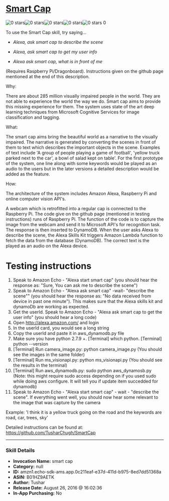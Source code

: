 # [Smart Cap](http://alexa.amazon.com/#skills/amzn1.echo-sdk-ams.app.0c211eaf-e37d-411d-b975-8ed7dd51368a)
![0 stars](../../images/ic_star_border_black_18dp_1x.png)![0 stars](../../images/ic_star_border_black_18dp_1x.png)![0 stars](../../images/ic_star_border_black_18dp_1x.png)![0 stars](../../images/ic_star_border_black_18dp_1x.png)![0 stars](../../images/ic_star_border_black_18dp_1x.png) 0

To use the Smart Cap skill, try saying...

* *Alexa, ask smart cap to describe the scene*

* *Alexa, ask smart cap to get my user info*

* *Alexa ask smart cap, what is in front of me*

(Requires Raspberry Pi/Dragonboard). Instructions given on the github page mentioned at the end of this description.

Why:

There are about 285 million visually impaired people in the world. They are not able to experience the world the way we do. Smart cap aims to provide this missing experience for them. The system uses state of the art deep learning techniques from Microsoft Cognitive Services for image classification and tagging. 

What:

The smart cap aims bring the beautiful world as a narrative to the visually impaired. The narrative is generated by converting the scenes in front of them to text which describes the important objects in the scene. Examples of text include 'A group of people playing a game of football', 'yellow truck parked next to the car', a bowl of salad kept on table'. For the first prototype of the system, one line along with some keywords would be played as an audio to the users but in the later versions a detailed description would be added as the feature.

How:

The architecture of the system includes Amazon Alexa, Raspberry Pi and online computer vision API's. 

A webcam which is retrofitted into a regular cap is connected to the Raspberry Pi. The code give on the github page (mentioned in testing instructions) runs of Raspberry Pi. The function of the code is to capture the image from the webcam and send it to Microsoft API's for recognition task. The response is then inserted to DynamoDB. 
When the user asks Alexa to describe the scene, the Alexa Skills Kit triggers Amazon Lambda function to fetch the data from the database (DynamoDB). The correct text is the played as an audio on the Alexa device.


# Testing instructions
1. Speak to Amazon Echo - "Alexa start smart cap" (you should hear the response as: "Sure, You can ask me to describe the scene")
2. Speak to Amazon Echo - "Alexa ask smart cap" -wait- "describe the scene"" (you should hear the response as: "No data received from device in past one minute"). This makes sure that the Alexa skills kit and dynamoDb are working as expected.
3. Get the userId. Speak to Amazon Echo - "Alexa ask smart cap to get the user info" (you should hear a long code)
4. Open http://alexa.amazon.com/ and login
5. In the userId card, you would see a long string
6. Copy the userId and paste it in aws_dynamodb.py file
7. Make sure you have python 2.7.9 +. [Terminal] which python. [Terminal] python --version
8. [Terminal] Run camera_image.py: python camera_image.py (You should see the images in the same folder)
9. [Terminal] Run ms_visionapi.py: python ms_visionapi.py (You should see the results in the terminal)
10. [Terminal] Run aws_dynamodb.py: sudo python aws_dynamosb.py (Note: this might require sudo access depending on if you used sudo while doing aws configure. It will tell you if update item succedded for dynamodb)
11. Speak to Amazon Echo - "Alexa start smart cap" - wait - "describe the scene". If everything went well, you should now hear some relevant to the image that was capture by the camera 

Example: 'I think it is a yellow truck going on the road and the keywords are road, car, trees, sky'

Detailed instructions can be found at: https://github.com/TusharChugh/SmartCap

***

### Skill Details

* **Invocation Name:** smart cap
* **Category:** null
* **ID:** amzn1.echo-sdk-ams.app.0c211eaf-e37d-411d-b975-8ed7dd51368a
* **ASIN:** B01HZ9AETK
* **Author:** Tushar
* **Release Date:** August 26, 2016 @ 16:02:36
* **In-App Purchasing:** No
